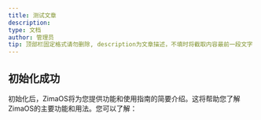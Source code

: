 ```yaml
---
title: 测试文章
description: 
type: 文档
author: 管理员
tip: 顶部栏固定格式请勿删除, description为文章描述，不填时将截取内容最前一段文字
---
```

## 初始化成功

初始化后，ZimaOS将为您提供功能和使用指南的简要介绍。这将帮助您了解ZimaOS的主要功能和用法。您可以了解：